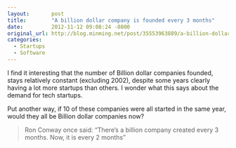 ```yaml
---
layout:       post
title:        "A billion dollar company is founded every 3 months"
date:         2012-11-12 09:08:24 -0800
original_url: http://blog.minming.net/post/35553963889/a-billion-dollar-software-tech-company-is-founded-every
categories:
  - Startups
  - Software
---
```


I find it interesting that the number of Billion dollar companies founded, stays relatively constant (excluding 2002), despite some years clearly having a lot more startups than others. I wonder what this says about the demand for tech startups.

Put another way, if 10 of these companies were all started in the same year, would they all be Billion dollar companies now?

 > Ron Conway once said: “There’s a billion company created every 3 months. Now, it is every 2 months”


